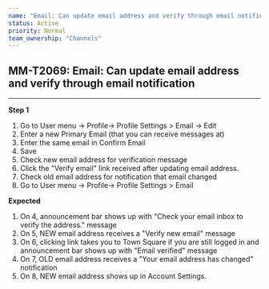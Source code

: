 ```yaml
---
name: "Email: Can update email address and verify through email notification"
status: Active
priority: Normal
team_ownership: "Channels"
---
```


## MM-T2069: Email: Can update email address and verify through email notification

---

**Step 1**

1. Go to User menu -> Profile-> Profile Settings > Email -> Edit
2. Enter a new Primary Email (that you can receive messages at)
3. Enter the same email in Confirm Email
4. Save
5. Check new email address for verification message
6. Click the "Verify email" link received after updating email address.
7. Check old email address for notification that email changed
8. Go to User menu -> Profile-> Profile Settings > Email

**Expected**

1. On 4, announcement bar shows up with "Check your email inbox to verify the address." message
2. On 5, NEW email address receives a "Verify new email" message
3. On 6, clicking link takes you to Town Square if you are still logged in and announcement bar shows up with "Email verified" message
4. On 7, OLD email address receives a "Your email address has changed" notification
5. On 8, NEW email address shows up in Account Settings.
